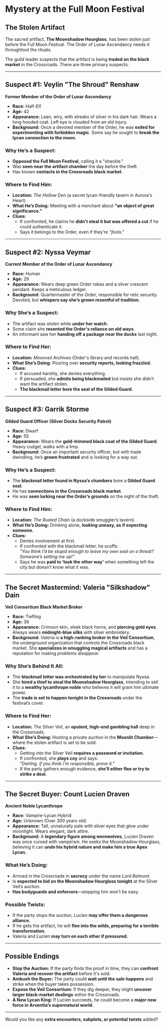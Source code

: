 # **Mystery at the Full Moon Festival**

## **The Stolen Artifact**
The sacred artifact, **The Moonshadow Hourglass**, has been stolen just before the Full Moon Festival. The Order of Lunar Ascendancy needs it throughtout the rituals.

The guild leader suspects that the artifact is being **traded on the black market** in the Crossroads. There are three primary suspects.

---

## **Suspect #1: Veylin "The Shroud" Renshaw**
**Former Member of the Order of Lunar Ascendancy**

- **Race:** Half-Elf  
- **Age:** 42  
- **Appearance:** Lean, wiry, with streaks of silver in his dark hair. Wears a long hooded coat. Left eye is clouded from an old injury.  
- **Background:** Once a devoted member of the Order, he was **exiled for experimenting with forbidden magic**. Some say he sought to **break the lycan connection to the moon.**  

### **Why He’s a Suspect:**
- **Opposed the Full Moon Festival**, calling it a "shackle."  
- Was **seen near the artifact chamber** the day before the theft.  
- Has known **contacts in the Crossroads black market**.  

### **Where to Find Him:**
- **Location:** *The Hollow Den* (a secret lycan-friendly tavern in Aurora's Heart).  
- **What He’s Doing:** Meeting with a merchant about **"an object of great significance."**  
- **Clues:**  
  - If confronted, he claims he **didn’t steal it but was offered a cut** if he could authenticate it.  
  - Says it belongs to the Order, even if they're *"fools."*  

---

## **Suspect #2: Nyssa Veymar**
**Current Member of the Order of Lunar Ascendancy**

- **Race:** Human  
- **Age:** 29  
- **Appearance:** Wears deep green Order robes and a silver crescent pendant. Keeps a meticulous ledger.  
- **Background:** Quartermaster of the Order, responsible for relic security. Devoted, but **whispers say she’s grown resentful of tradition.**  

### **Why She’s a Suspect:**
- The artifact was stolen while **under her watch**.  
- Some claim she **resented the Order's reliance on old ways**.  
- An informant saw her **handing off a package near the docks** last night.  

### **Where to Find Her:**
- **Location:** *Moonveil Archives* (Order's library and records hall).  
- **What She’s Doing:** Pouring over **security reports, looking frazzled.**  
- **Clues:**  
  - If accused harshly, she denies everything.  
  - If persuaded, she **admits being blackmailed** but insists she didn’t want the artifact stolen.  
  - **The blackmail letter bore the seal of the Gilded Guard.**  

---

## **Suspect #3: Garrik Storme**
**Gilded Guard Officer (Silver Docks Security Patrol)**

- **Race:** Dwarf  
- **Age:** 55  
- **Appearance:** Wears the **gold-trimmed black coat of the Gilded Guard**. Heavy cudgel, walks with a limp.  
- **Background:** Once an important security officer, but with trade dwindling, he’s **grown frustrated** and is looking for a way out.  

### **Why He’s a Suspect:**
- The **blackmail letter found in Nyssa’s chambers** bore a **Gilded Guard seal**.  
- He has **connections in the Crossroads black market**.  
- He was **seen lurking near the Order’s grounds** on the night of the theft.  

### **Where to Find Him:**
- **Location:** *The Rusted Chain* (a dockside smuggler’s tavern).  
- **What He’s Doing:** Drinking alone, **looking uneasy, as if expecting someone.**  
- **Clues:**  
  - Denies involvement at first.  
  - If confronted with the blackmail letter, he scoffs:  
    *"You think I’d be stupid enough to leave my own seal on a threat? Someone’s setting me up!"*  
  - Says he was **paid to ‘look the other way’** when something left the city but doesn’t know what it was.  

---

## **The Secret Mastermind: Valeria "Silkshadow" Dain**
**Veil Consortium Black Market Broker**

- **Race:** Tiefling  
- **Age:** 36  
- **Appearance:** Crimson skin, sleek black horns, and **piercing gold eyes**. Always wears **midnight-blue silks** with silver embroidery.  
- **Background:** Valeria is **a high-ranking broker in the Veil Consortium**, the underground organization that controls the Crossroads black market. She **specializes in smuggling magical artifacts** and has a reputation for making *problems disappear.*  

### **Why She’s Behind It All:**
- The **blackmail letter was orchestrated by her** to manipulate Nyssa.  
- She **hired a thief to steal the Moonshadow Hourglass**, intending to sell it to a **wealthy lycanthrope noble** who believes it will grant him ultimate power.  
- The **trade is set to happen tonight in the Crossroads** under the festival’s cover.  

### **Where to Find Her:**
- **Location:** *The Silver Veil*, an **opulent, high-end gambling hall** deep in the Crossroads.  
- **What She’s Doing:** Hosting a private auction in the **Moonlit Chamber**—where the stolen artifact is set to be sold.  
- **Clues:**  
  - Getting into the Silver Veil **requires a password or invitation.**  
  - If confronted, she **plays coy** and says:  
    *"Darling, if you think I’m responsible, prove it."*  
  - If the party gathers enough evidence, **she’ll either flee or try to strike a deal.**  

---

## **The Secret Buyer: Count Lucien Draven**
**Ancient Noble Lycanthrope**

- **Race:** Vampire-Lycan Hybrid  
- **Age:** Unknown (Over 300 years old)  
- **Appearance:** Tall, unnaturally pale with silver eyes that glow under moonlight. Wears elegant, dark attire.  
- **Background:** A **legendary figure among werewolves**, Lucien Draven was once cursed with vampirism. He seeks the Moonshadow Hourglass, believing it can **undo his hybrid nature and make him a true Apex Lycan.**  

### **What He’s Doing:**
- Arrived in the Crossroads in **secrecy** under the name *Lord Belmont.*  
- Is **expected to bid on the Moonshadow Hourglass tonight** at the Silver Veil’s auction.  
- **Has bodyguards and enforcers**—stopping him won’t be easy.  

### **Possible Twists:**
- If the party stops the auction, Lucien **may offer them a dangerous alliance.**  
- If he gets the artifact, he will **flee into the wilds, preparing for a terrible transformation.**  
- Valeria and Lucien **may turn on each other if pressured.**  

---

## **Possible Endings**
- **Stop the Auction:** If the party finds the proof in time, they can **confront Valeria and recover the artifact** before it's sold.  
- **Ambush the Buyer:** The party could **wait until the sale happens** and strike when the buyer takes possession.  
- **Expose the Veil Consortium:** If they dig deeper, they might **uncover larger black-market dealings** within the Crossroads.  
- **A New Lycan King:** If Lucien succeeds, he could become a **major new force in Arventia’s supernatural world.**  

---

Would you like any **extra encounters, subplots, or potential twists** added?  

